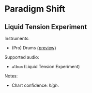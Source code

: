 # Paradigm Shift

## Liquid Tension Experiment

Instruments:

  * (Pro) Drums [(preview)](http://pages.cs.wisc.edu/~tolly/customs/?title=paradigm-shift&artist=liquid-tension-experiment)

Supported audio:

  * `album` (Liquid Tension Experiment)

Notes:

  * Chart confidence: *high*.

